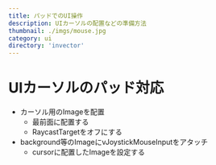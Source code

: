 ```yaml
---
title: パッドでのUI操作
description: UIカーソルの配置などの準備方法
thumbnail: ./imgs/mouse.jpg
category: ui
directory: 'invector'
---
```


# UIカーソルのパッド対応

- カーソル用のImageを配置
  - 最前面に配置する
  - RaycastTargetをオフにする
- background等のImageにvJoystickMouseInputをアタッチ
  - cursorに配置したImageを設定する